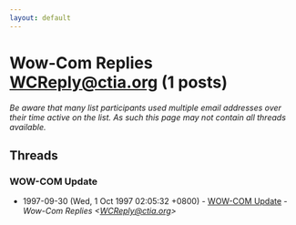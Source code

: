 ```yaml
---
layout: default
---
```


# Wow-Com Replies <WCReply@ctia.org> (1 posts)

_Be aware that many list participants used multiple email addresses over their time active on the list. As such this page may not contain all threads available._

## Threads

### WOW-COM Update
+ 1997-09-30 (Wed, 1 Oct 1997 02:05:32 +0800) - [WOW-COM Update](/archive/1997/09/a394df5ce81e3d13c6d2ce02e8d555e87e5a4446b01fdcea260d9c267b5ae424) - _Wow-Com Replies \<WCReply@ctia.org\>_


